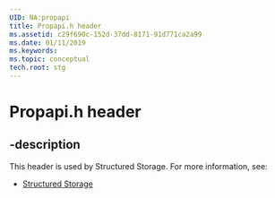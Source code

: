 ```yaml
---
UID: NA:propapi
title: Propapi.h header
ms.assetid: c29f690c-152d-37dd-8171-91d771ca2a99
ms.date: 01/11/2019
ms.keywords: 
ms.topic: conceptual
tech.root: stg
---
```


# Propapi.h header


## -description


This header is used by Structured Storage. For more information, see:

- [Structured Storage](../_stg/index.md)

